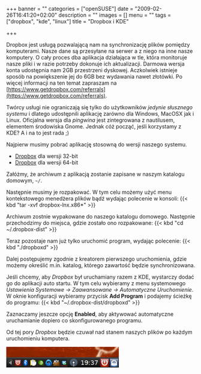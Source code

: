 +++
banner = ""
categories = ["openSUSE"]
date = "2009-02-26T16:41:20+02:00"
description = ""
images = []
menu = ""
tags = ["dropbox", "kde", "linux"]
title = "Dropbox i KDE"

+++

Dropbox jest usługą pozwalającą nam na synchronizację plików pomiędzy komputerami. Nasze dane są przesyłane na serwer a z niego na inne nasze komputery. O cały proces dba aplikacja działająca w tle, która monitoruje nasze pliki i w razie potrzeby dokonuje ich aktualizacji. Darmowa wersja konta udostępnia nam 2GB przestrzeni dyskowej. Aczkolwiek istnieje sposób na powiększenie jej do 6GB bez wydawania nawet złotówki. Po więcej informacji na ten temat zapraszam na [https://www.getdropbox.com/referrals](https://www.getdropbox.com/referrals).

Twórcy usługi nie ograniczają się tylko do użytkowników _jedynie słusznego systemu_ i dlatego udostępnili aplikację zarówno dla Windows, MacOSX jak i Linux. Oficjalna wersja dla  _pingwina_ jest zintegrowana z nautilusem, elementem środowiska Gnome. Jednak cóż począć, jeśli korzystamy z KDE? A i na to jest rada ;)
<!-- more -->
Najpierw musimy pobrać aplikację stosowną do wersji naszego systemu.
  * [Dropbox](http://www.getdropbox.com/download?plat=lnx.x86) dla wersji 32-bit
  * [Dropbox](http://www.getdropbox.com/download?plat=lnx.x86_64) dla wersji 64-bit

Załóżmy, że archiwum z aplikacją zostanie zapisane w naszym katalogu domowym, `~/`.

Następnie musimy je rozpakować. W tym celu możemy użyć menu kontekstowego menedżera plików bądź wydając polecenie w konsoli:
{{< kbd "tar -xvf dropbox-lnx.x86*" >}}

Archiwum zostnie wypakowane do naszego katalogu domowego. Następnie przechodzimy do miejsca, gdzie zostało ono rozpakowane:
{{< kbd "cd ~/.dropbox-dist" >}}

Teraz pozostaje nam już tylko uruchomić program, wydając polecenie:
{{< kbd "./dropboxd" >}}

Dalej postępujemy zgodnie z kreatorem pierwszego uruchomienia, gdzie możemy określić m.in. katalog, którego zawartość będzie synchronizowana.

Jeśli chcemy, aby  _Dropbox_ był uruchamiany razem z KDE, wystarczy dodać go do aplikacji auto startu. W tym celu wybieramy z menu systemowego _Ustawienia Systemowe → Zaawansowane → Automatyczne Uruchomienie_. W oknie konfiguracji wybieramy przycisk  **Add Program** i podajemy ścieżkę do programu:
{{< kbd "~/.dropbox-dist/dropboxd" >}}

Zaznaczamy jeszcze opcję **Enabled**, aby aktywować automatyczne uruchamianie dopiero co skonfigurowanego programu.

Od tej pory _Dropbox_ będzie czuwał nad stanem naszych plików po każdym uruchomieniu komputera.

!["Dropbox w tacce Systemowej"](/img/2009/dropbox_tray-300x55.png)
